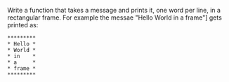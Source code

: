Write a function that takes a message and prints it, one word per line, in a rectangular frame. 
For example the messae "Hello World in a frame"] gets printed as:

```
*********
* Hello *
* World *
* in    *
* a     *
* frame *
*********
```
